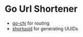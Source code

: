 # Go Url Shortener

-   [go-chi](https://github.com/go-chi/chi) for routing
-   [shortuuid](https://github.com/lithammer/shortuuid) for generating UUIDs

